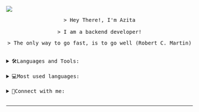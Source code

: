 <img align="center"
	  src="https://github.com/halfrost/halfrost/blob/master/icons/header_.png?raw=true">

<p align="center">
  <samp>
    > Hey There!, I'm Azita 
    <br><br>
    > I am a backend developer!
  </samp>
    <br>
</p>

<p align="center">
    <samp>
        > The only way to go fast, is to go well (Robert C. Martin)
    </samp>
    <br><br>
</p>


<details>
    <summary>
     <samp>
         🛠️Languages and Tools:
     </samp>
     <br><br>
    </summary>
    <p>
         <a href="https://nodejs.org/en/" target="blank"><img align=left alt="NodeJs" src="https://img.shields.io/badge/-NodeJS-green?logo=node.js&Color=white"></a> <a href="https://www.javascript.com/" target="blank"><img align=left alt="JavaScript" src="https://img.shields.io/badge/JavaScript%20-%23F7DF1E.svg?logo=javascript&logoColor=black"></a><a href="https://www.typescriptlang.org/" target="blank"><img align=left alt="TypeScript" src="https://img.shields.io/badge/-TypeScript-blue?logo=Typescript&logoColor=black"></a><a href="https://expressjs.com/" target="blank"><img align=left alt="expressjs" src="https://img.shields.io/badge/-express-grey?logo=express&logoColor=white"></a><a href="https://moleculer.services/" target="blank"><img align=left alt="moleculerjs" src="https://img.shields.io/badge/-moleculer-white?logo=moleculer&logoColor=blue"></a><a href="https://www.python.org/" target="blank"><img align=left alt="python" src="https://img.shields.io/badge/python%20-%2314354C.svg?logo=python&logoColor=yellow"></a><a href="https://www.rust-lang.org/" target="blank"><img align=left alt="rust" src="https://img.shields.io/badge/-rust-white?logo=rust&logoColor=black"></a>
        <br><br>
<a href="https://www.mongodb.com/" target="blank"><img align=left alt="mongodb" src="https://img.shields.io/badge/-mongoDb-black?logo=mongodb&logoColor=green"></a><a href="https://www.postgresql.org/" target="blank"><img align=left alt="postgresql" src="https://img.shields.io/badge/-postgresql%20-%2314354C.svg?logo=postgresql&logoColor=white"/></a><a href="https://www.mysql.com/" target="blank"><img align=left alt="mysql" src="https://img.shields.io/badge/mysql%20-%2314354C.svg?logo=mysql&logoColor=white"></a><a href="https://mariadb.org/" target="blank"><img align=left alt="mariadb" src="https://img.shields.io/badge/-mariadb-lightblue?logo=mariadb&logoColor=brown"></a><a href="https://redis.io/" target="blank"><img align=left alt="redis" src="https://img.shields.io/badge/-redis-darkred?logo=redis&logoColor=white"/></a><a href="https://www.influxdata.com/" target="blank"><img align=left alt="influxdb" src="https://img.shields.io/badge/-influxdb-white?logo=influxdb&logoColor=blue"/></a><a href="https://www.scylladb.com/" target="blank"><img align=left alt="skylladb" src="https://img.shields.io/badge/-scylladb-lightblue?logo=scylladb&logoColor=black"/></a><a href="https://couchdb.apache.org/" target="blank"><img align=left alt="couchdb" src="https://img.shields.io/badge/-apache couchdb-black?logo=apache%20couchdb&logoColor=red"></a><a href="https://cassandra.apache.org/" target="blank"><img align=left alt="cassandra" src="https://img.shields.io/badge/-apache cassandra-white?logo=apache%20cassandra&logoColor=blue"></a>
        <br><br>
<a href="https://git-scm.com/" target="blank"><img align=left alt="Git" src="https://img.shields.io/badge/-git-red?logo=git&logoColor=white"/></a> <a href="https://www.docker.com/" target="blank"><img align=left alt="docker" src="https://img.shields.io/badge/docker%20-%2314354C.svg?logo=docker&logoColor=white"></a><a href="https://www.linux.org/" target="blank"><img align=left alt="linux" src="https://img.shields.io/badge/-linux-black?logo=linux&logoColor=white"></a><a href="https://www.nginx.com/" target="blank"><img align=left alt="Nginx" src="https://img.shields.io/badge/-Nginx-darkgreen?logo=nginx&logoColor=white"/></a>
     <br><br>
 <a href="https://k6.io/" target="blank"><img align=left alt="k6" src="https://img.shields.io/badge/-k6-white?logo=k6&Color=violet"></a><a href="https://grafana.com/" target="blank" ><img align=left alt="grafana" src="https://img.shields.io/badge/-grafana-white?logo=grafana&logoColor=orange"/></a><a href="https://prometheus.io/" target="blank"><img align=left alt="prometheus" src="https://img.shields.io/badge/-prometheus-red?logo=prometheus&logoColor=white"/></a><a href="https://kafka.apache.org/" target="blank"><img align=left alt="kafka" src="https://img.shields.io/badge/-apache kafka-black?logo=apache%20kafka"/></a><a href="https://www.rabbitmq.com/" target="blank"><img align=left alt="rabbitmq" src="https://img.shields.io/badge/-rabbitmq-white?logo=rabbitmq&logoColor=orange"/></a><a href="https://min.io/" target="blank"><img align=left alt="minio" src="https://img.shields.io/badge/-minio-red?logo=minio"/></a><a href="https://openwhisk.apache.org/" target="blank"><img align=left alt="apache openwhisk" src="https://th.bing.com/th?id=ODLS.9c1b3e2c-b4de-4e4a-a4f7-ab0f0146ca2d&w=32&h=32&qlt=91&pcl=fffffa&o=6&cb=1025&pid=1.2"/></a><a href="https://knative.dev/docs/" target="blank"><img align=left alt="knative" src="https://img.shields.io/badge/-knative-blue?logo=knative"/></a>
    </p>
    <br>
    </details>

<details>
    <summary>
        <samp>
            💻Most used languages:
        </samp>
	<br><br>
    </summary>
    <p>
          <img align=left alt="JavaScript" src="https://img.shields.io/badge/JavaScript%20-%23F7DF1E.svg?logo=javascript&logoColor=black"><img align=left alt="TypeScript" src="https://img.shields.io/badge/-TypeScript-blue?logo=Typescript&logoColor=black">
    </p>
    <br>
</details>

<details>
    <summary>
        <samp>
            🤝Connect with me:
        </samp>
	<br><br>
    </summary>
    <p align="left">
  <a href="https://www.linkedin.com/in/azita-abdollahi//" target="blank"><img src="https://img.shields.io/badge/-blue?logo=linkedin&logoColor=white"</a>
</p>
</details>



---

